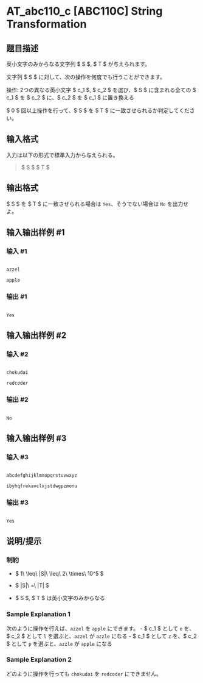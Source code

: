 # AT_abc110_c [ABC110C] String Transformation

## 题目描述

[problemUrl]: https://atcoder.jp/contests/abc110/tasks/abc110_c

英小文字のみからなる文字列 $ S $, $ T $ が与えられます。

文字列 $ S $ に対して、次の操作を何度でも行うことができます。

操作: 2つの異なる英小文字 $ c_1 $, $ c_2 $ を選び、$ S $ に含まれる全ての $ c_1 $ を $ c_2 $ に、$ c_2 $ を $ c_1 $ に置き換える

$ 0 $ 回以上操作を行って、$ S $ を $ T $ に一致させられるか判定してください。

## 输入格式

入力は以下の形式で標準入力から与えられる。

> $ S $ $ T $

## 输出格式

$ S $ を $ T $ に一致させられる場合は `Yes`、そうでない場合は `No` を出力せよ。

## 输入输出样例 #1

### 输入 #1

```
azzel
apple
```

### 输出 #1

```
Yes
```

## 输入输出样例 #2

### 输入 #2

```
chokudai
redcoder
```

### 输出 #2

```
No
```

## 输入输出样例 #3

### 输入 #3

```
abcdefghijklmnopqrstuvwxyz
ibyhqfrekavclxjstdwgpzmonu
```

### 输出 #3

```
Yes
```

## 说明/提示

### 制約

- $ 1\ \leq\ |S|\ \leq\ 2\ \times\ 10^5 $
- $ |S|\ =\ |T| $
- $ S $, $ T $ は英小文字のみからなる

### Sample Explanation 1

次のように操作を行えば、`azzel` を `apple` にできます。 - $ c_1 $ として `e` を、$ c_2 $ として `l` を選ぶと、`azzel` が `azzle` になる - $ c_1 $ として `z` を、$ c_2 $ として `p` を選ぶと、`azzle` が `apple` になる

### Sample Explanation 2

どのように操作を行っても `chokudai` を `redcoder` にできません。